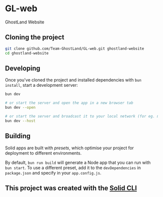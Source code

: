 # GL-web

GhostLand Website 

## Cloning the project

```bash
git clone github.com/Team-GhostLand/GL-web.git ghostland-website
cd ghostland-website
```

## Developing

Once you've cloned the project and installed dependencies with `bun install`, start a development server:

```bash
bun dev

# or start the server and open the app in a new browser tab
bun dev --open

# or start the server and broadcast it to your local network (for eg. mobile dev) 
bun dev --host
```

## Building

Solid apps are built with _presets_, which optimise your project for deployment to different environments.

By default, `bun run build` will generate a Node app that you can run with `bun start`. To use a different preset, add it to the `devDependencies` in `package.json` and specify in your `app.config.js`.

## This project was created with the [Solid CLI](https://solid-cli.netlify.app)